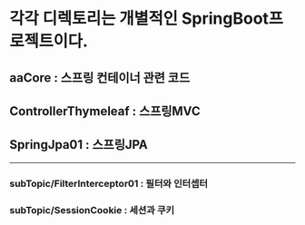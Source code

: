 # 각각 디렉토리는 개별적인 SpringBoot프로젝트이다.
## aaCore : 스프링 컨테이너 관련 코드
## ControllerThymeleaf : 스프링MVC
## SpringJpa01 : 스프링JPA
---
### subTopic/FilterInterceptor01 : 필터와 인터셉터
### subTopic/SessionCookie : 세션과 쿠키
